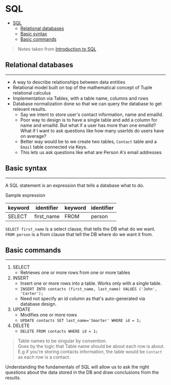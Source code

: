 # SQL

- [SQL](#sql)
  - [Relational databases](#relational-databases)
  - [Basic syntax](#basic-syntax)
  - [Basic commands](#basic-commands)

> Notes taken from [Introduction to SQL](https://app.pluralsight.com/library/courses/introduction-to-sql/table-of-contents)

## Relational databases

---

- A way to describe relationships between data entities
- Relational model built on top of the mathematical concept of Tuple relational calculus
- Implementation via Tables, with a table name, columns and rows
- Database normalization done so that we can query the database to get relevant results.
  - Say we intent to store user's contact information, name and emailId.
  - Poor way to design is to have a single table and add a column for name and emailId. But what if a user has more than one emailId? What if I want to ask questions like how many userIds do users have on average?
  - Better way would be to we create two tables, `Contact` table and a `Email` table connected via Keys.
  - This lets us ask questions like what are Person A's email addresses

## Basic syntax

---

A SQL statement is an expression that tells a database what to do.

Sample expression

| keyword | identifier | keyword | identifier |
| ------- | ---------- | ------- | ---------- |
| SELECT  | first_name | FROM    | person     |

`SELECT first_name` is a select clause, that tells the DB what do we want.
`FROM person` is a from clause that tell the DB where do we want it from.

## Basic commands

---

1. SELECT
   - Retrieves one or more rows from one or more tables
2. INSERT
   - Insert one or more rows into a table. Works only with a single table.
   - `INSERT INTO contacts (first_name, last_name) VALUES ('John', 'Carter');`
   - Need not specify an id column as that's auto-generated via database design.
3. UPDATE
   - Modifies one or more rows
   - `UPDATE contacts SET last_name='Smarter' WHERE id = 1;`
4. DELETE
   - `DELETE FROM contacts WHERE id = 1;`

> Table names to be singular by convention.
> <br/> Goes by the logic that Table name should be about each row is about.
> <br/> E.g if you're storing contacts information, the table would be `Contact` as each row is a contact.

Understanding the fundamentals of SQL will allow us to ask the right questions about the data stored in the DB and draw conclusions from the results.
